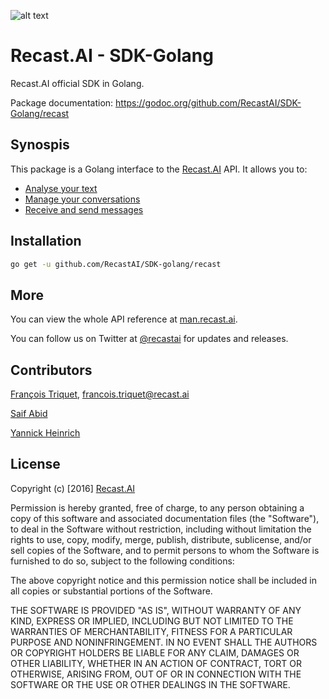 [logo]: https://cdn.recast.ai/brand/recast-ai-logo-inline.png "Recast.AI"

![alt text][logo]

# Recast.AI - SDK-Golang

Recast.AI official SDK in Golang.

Package documentation: https://godoc.org/github.com/RecastAI/SDK-Golang/recast

## Synospis

This package is a Golang interface to the [Recast.AI](https://recast.ai) API. It allows you to:
- [Analyse your text](https://github.com/RecastAI/SDK-Golang/wiki/Analyse-text)
- [Manage your conversations](https://github.com/RecastAI/SDK-Golang/wiki/Build-your-bot)
- [Receive and send messages](https://github.com/RecastAI/SDK-Golang/wiki/Build-your-bot)

## Installation

```bash
go get -u github.com/RecastAI/SDK-golang/recast
```

## More

You can view the whole API reference at [man.recast.ai](https://man.recast.ai).

You can follow us on Twitter at [@recastai](https://twitter.com/recastai) for updates and releases.

## Contributors

[François Triquet](https://github.com/ftriquet), francois.triquet@recast.ai

[Saif Abid](https://github.com/saifabid)

[Yannick Heinrich](https://github.com/yageek)

## License

Copyright (c) [2016] [Recast.AI](https://recast.ai)

Permission is hereby granted, free of charge, to any person obtaining a copy
of this software and associated documentation files (the "Software"), to deal
in the Software without restriction, including without limitation the rights
to use, copy, modify, merge, publish, distribute, sublicense, and/or sell
copies of the Software, and to permit persons to whom the Software is
furnished to do so, subject to the following conditions:

The above copyright notice and this permission notice shall be included in all
copies or substantial portions of the Software.

THE SOFTWARE IS PROVIDED "AS IS", WITHOUT WARRANTY OF ANY KIND, EXPRESS OR
IMPLIED, INCLUDING BUT NOT LIMITED TO THE WARRANTIES OF MERCHANTABILITY,
FITNESS FOR A PARTICULAR PURPOSE AND NONINFRINGEMENT. IN NO EVENT SHALL THE
AUTHORS OR COPYRIGHT HOLDERS BE LIABLE FOR ANY CLAIM, DAMAGES OR OTHER
LIABILITY, WHETHER IN AN ACTION OF CONTRACT, TORT OR OTHERWISE, ARISING FROM,
OUT OF OR IN CONNECTION WITH THE SOFTWARE OR THE USE OR OTHER DEALINGS IN THE
SOFTWARE.
